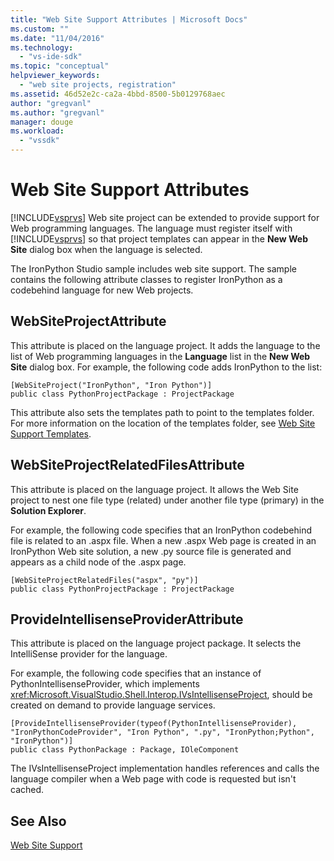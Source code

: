 ```yaml
---
title: "Web Site Support Attributes | Microsoft Docs"
ms.custom: ""
ms.date: "11/04/2016"
ms.technology:
  - "vs-ide-sdk"
ms.topic: "conceptual"
helpviewer_keywords:
  - "web site projects, registration"
ms.assetid: 46d52e2c-ca2a-4bbd-8500-5b0129768aec
author: "gregvanl"
ms.author: "gregvanl"
manager: douge
ms.workload:
  - "vssdk"
---
```

# Web Site Support Attributes
[!INCLUDE[vsprvs](../../code-quality/includes/vsprvs_md.md)] Web site project can be extended to provide support for Web programming languages. The language must register itself with [!INCLUDE[vsprvs](../../code-quality/includes/vsprvs_md.md)] so that project templates can appear in the **New Web Site** dialog box when the language is selected.

The IronPython Studio sample includes web site support. The sample contains the following attribute classes to register IronPython as a codebehind language for new Web projects.

## WebSiteProjectAttribute
 This attribute is placed on the language project. It adds the language to the list of Web programming languages in the **Language** list in the **New Web Site** dialog box. For example, the following code adds IronPython to the list:

```
[WebSiteProject("IronPython", "Iron Python")]
public class PythonProjectPackage : ProjectPackage
```

 This attribute also sets the templates path to point to the templates folder. For more information on the location of the templates folder, see [Web Site Support Templates](../../extensibility/internals/web-site-support-templates.md).

## WebSiteProjectRelatedFilesAttribute
 This attribute is placed on the language project. It allows the Web Site project to nest one file type (related) under another file type (primary) in the **Solution Explorer**.

 For example, the following code specifies that an IronPython codebehind file is related to an .aspx file. When a new .aspx Web page is created in an IronPython Web site solution, a new .py source file is generated and appears as a child node of the .aspx page.

```
[WebSiteProjectRelatedFiles("aspx", "py")]
public class PythonProjectPackage : ProjectPackage
```

## ProvideIntellisenseProviderAttribute
 This attribute is placed on the language project package. It selects the IntelliSense provider for the language.

 For example, the following code specifies that an instance of PythonIntellisenseProvider, which implements <xref:Microsoft.VisualStudio.Shell.Interop.IVsIntellisenseProject>, should be created on demand to provide language services.

```
[ProvideIntellisenseProvider(typeof(PythonIntellisenseProvider), "IronPythonCodeProvider", "Iron Python", ".py", "IronPython;Python", "IronPython")]
public class PythonPackage : Package, IOleComponent
```

 The IVsIntellisenseProject implementation handles references and calls the language compiler when a Web page with code is requested but isn't cached.

## See Also
 [Web Site Support](../../extensibility/internals/web-site-support.md)